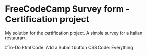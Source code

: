 # FreeCodeCamp Survey form - Certification project
My solution for the certification project. A simple survey for a Italian restaurant.

#To-Do
  Html Code:
    Add a Submit button
  CSS Code:
    Everything
